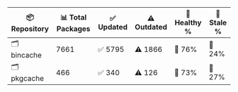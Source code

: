 | 📦 Repository | 📊 Total Packages | ✅ Updated | ⚠️ Outdated | 💚 Healthy % | 🔴 Stale % |
|---------------|-------------------|------------|-------------|-------------|------------|
| 🗂️ bincache | 7661 | ✅ 5795 | ⚠️ 1866 | 💚 76% | 🔴 24% |
| 🗂️ pkgcache | 466 | ✅ 340 | ⚠️ 126 | 💚 73% | 🔴 27% |
